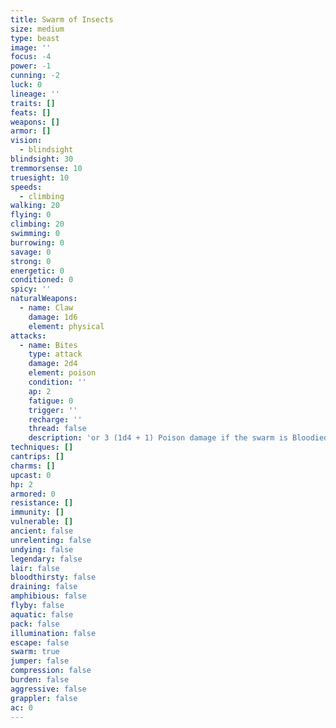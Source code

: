 ```yaml
---
title: Swarm of Insects
size: medium
type: beast
image: ''
focus: -4
power: -1
cunning: -2
luck: 0
lineage: ''
traits: []
feats: []
weapons: []
armor: []
vision:
  - blindsight
blindsight: 30
tremmorsense: 10
truesight: 10
speeds:
  - climbing
walking: 20
flying: 0
climbing: 20
swimming: 0
burrowing: 0
savage: 0
strong: 0
energetic: 0
conditioned: 0
spicy: ''
naturalWeapons:
  - name: Claw
    damage: 1d6
    element: physical
attacks:
  - name: Bites
    type: attack
    damage: 2d4
    element: poison
    condition: ''
    ap: 2
    fatigue: 0
    trigger: ''
    recharge: ''
    thread: false
    description: 'or 3 (1d4 + 1) Poison damage if the swarm is Bloodied. range: 5'
techniques: []
cantrips: []
charms: []
upcast: 0
hp: 2
armored: 0
resistance: []
immunity: []
vulnerable: []
ancient: false
unrelenting: false
undying: false
legendary: false
lair: false
bloodthirsty: false
draining: false
amphibious: false
flyby: false
aquatic: false
pack: false
illumination: false
escape: false
swarm: true
jumper: false
compression: false
burden: false
aggressive: false
grappler: false
ac: 0
---
```



